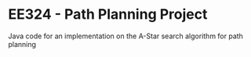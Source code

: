 # EE324 - Path Planning Project
Java code for an implementation on the A-Star search algorithm for path planning
